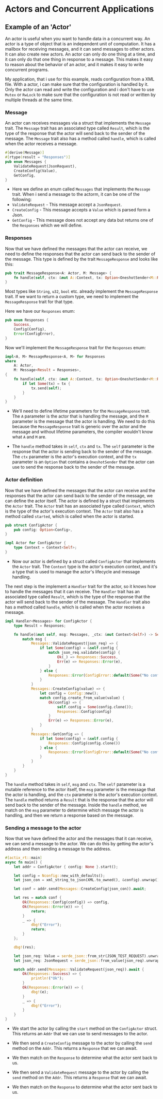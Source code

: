 # Actors and Concurrent Applications

## Example of an 'Actor'

An actor is useful when you want to handle data in a concurrent way. An actor is a type of object that is an independent unit of computation. It has a mailbox for receiving messages, and it can send messages to other actors. It can also create new actors. An actor can only do one thing at a time, and it can only do that one thing in response to a message. This makes it easy to reason about the behavior of an actor, and it makes it easy to write concurrent programs.

My application, that i use for this example, reads configuration from a XML file. With a actor, i can make sure that the configuration is handled by it. Only the actor can read and write the configuration and i don't have to use `Mutex` or `RwLock` to make sure that the configuration is not read or written by multiple threads at the same time.

### Message

An actor can receives messages via a struct that implements the `Message` trait. The `Message` trait has an associated type called `Result`, which is the type of the response that the actor will send back to the sender of the message. The `Message` trait also has a method called `handle`, which is called when the actor receives a message.

```rust
#[derive(Message)]
#[rtype(result = "Responses")]
pub enum Messages {
    ValidateRequest(JsonRequest),
    CreateConfig(Value),
    GetConfig,
}
```

- Here we define an enum called `Messages` that implements the `Message` trait. When i send a message to the actorm, it can be one of the following:
- `ValidateRequest` - This message accept a `JsonRequest`.
- `CreateConfig` - This message accepts a `Value` which is parsed form a Json.
- `GetConfig` - This message does not accept any data but returns one of the `Responses` which we will define.

### Responses

Now that we have defined the messages that the actor can receive, we need to define the responses that the actor can send back to the sender of the message. This type is defined by the trait `MessageResponse` and looks like this:

```rust
pub trait MessageResponse<A: Actor, M: Message> {
    fn handle(self, ctx: &mut A::Context, tx: Option<OneshotSender<M::Result>>);
}
```

Most types like `String`, `u32`, `bool` etc. already implement the `MessageResponse` trait. If we want to return a custom type, we need to implement the `MessageResponse` trait for that type.

Here we have our `Responses` enum:

```rust
pub enum Responses {
    Success,
    Config(Config),
    Error(ConfigError),
}
```

Now we'll implement the `MessageResponse` trait for the `Responses` enum:

```rust
impl<A, M> MessageResponse<A, M> for Responses
where
    A: Actor,
    M: Message<Result = Responses>,
{
    fn handle(self, ctx: &mut A::Context, tx: Option<OneshotSender<M::Result>>) {
        if let Some(tx) = tx {
            tx.send(self);
        }
    }
}
```

- We'll need to define lifetime parameters for the `MessageResponse` trait. The `A` parameter is the actor that is handling the message, and the `M` parameter is the message that the actor is handling. We need to do this because the `MessageResponse` trait is generic over the actor and the message and without lifetime parameters, the compiler wouldn't know what `A` and `M` are.

- The `handle` method takes in `self`, `ctx` and `tx`. The `self` parameter is the response that the actor is sending back to the sender of the message. The `ctx` parameter is the actor's execution context, and the `tx` parameter is an `Option` that contains a `OneshotSender` that the actor can use to send the response back to the sender of the message.

### Actor definition

Now that we have defined the messages that the actor can receive and the responses that the actor can send back to the sender of the message, we can define the actor itself. The actor is defined by a struct that implements the `Actor` trait. The `Actor` trait has an associated type called `Context`, which is the type of the actor's execution context. The `Actor` trait also has a method called `started`, which is called when the actor is started.

```rust
pub struct ConfigActor {
    pub config: Option<Config>,
}

impl Actor for ConfigActor {
    type Context = Context<Self>;
}
```

- Now our actor is defined by a struct called `ConfigActor` that implements the `Actor` trait. The `Context` type is the actor's execution context, and it's a type that is used to manage the actor's lifecycle and message handling.

The next step is the implement a `Handler` trait for the actor, so it knows how to handle the messages that it can receive. The `Handler` trait has an associated type called `Result`, which is the type of the response that the actor will send back to the sender of the message. The `Handler` trait also has a method called `handle`, which is called when the actor receives a message.

```rust
impl Handler<Messages> for ConfigActor {
    type Result = Responses;

    fn handle(&mut self, msg: Messages, _ctx: &mut Context<Self>) -> Self::Result {
        match msg {
            Messages::ValidateRequest(json_req) => {
                if let Some(config) = &self.config {
                    match json_req.validate(config) {
                        Ok(_) => Responses::Success,
                        Err(e) => Responses::Error(e),
                    }
                } else {
                    Responses::Error(ConfigError::default(Some("No config found".to_string())))
                }
            }
            Messages::CreateConfig(value) => {
                let config = Config::new();
                match config.create_from_value(value) {
                    Ok(config) => {
                        self.config = Some(config.clone());
                        Responses::Config(config)
                    }
                    Err(e) => Responses::Error(e),
                }
            }
            Messages::GetConfig => {
                if let Some(config) = &self.config {
                    Responses::Config(config.clone())
                } else {
                    Responses::Error(ConfigError::default(Some("No config found".to_string())))
                }
            }
        }
    }
}
```

The `handle` method takes in `self`, `msg` and `ctx`. The `self` parameter is a mutable reference to the actor itself, the `msg` parameter is the message that the actor is handling, and the `ctx` parameter is the actor's execution context. The `handle` method returns a `Result` that is the response that the actor will send back to the sender of the message. Inside the `handle` method, we match on the `msg` parameter to determine which message the actor is handling, and then we return a response based on the message.

### Sending a message to the actor

Now that we have defined the actor and the messages that it can receive, we can send a message to the actor. We can do this by getting the actor's address and then sending a message to the address.

```rust
#[actix_rt::main]
async fn main() {
    let addr = ConfigActor { config: None }.start();

    let config = Nconfig::new_with_defaults();
    let json_con = xml_string_to_json(XML.to_owned(), &config).unwrap();

    let conf = addr.send(Messages::CreateConfig(json_con)).await;

    let res = match conf {
        Ok(Responses::Config(config)) => config,
        Ok(Responses::Error(e)) => {
            return;
        }
        _ => {
            dbg!("Error");
            return;
        }
    };

    dbg!(res);

    let json_req: Value = serde_json::from_str(JSON_TEST_REQUEST).unwrap();
    let json_req: JsonRequest = serde_json::from_value(json_req).unwrap();

    match addr.send(Messages::ValidateRequest(json_req)).await {
        Ok(Responses::Success) => {
            println!("Ok");
        }
        Ok(Responses::Error(e)) => {
            dbg!(e);
        }
        _ => {
            dbg!("Error");
        }
    }
}
```

- We start the actor by calling the `start` method on the `ConfigActor` struct. This returns an `Addr` that we can use to send messages to the actor.

- We then send a `CreateConfig` message to the actor by calling the `send` method on the `Addr`. This returns a `Response` that we can await.

- We then match on the `Response` to determine what the actor sent back to us.

- We then send a `ValidateRequest` message to the actor by calling the `send` method on the `Addr`. This returns a `Response` that we can await.

- We then match on the `Response` to determine what the actor sent back to us.
